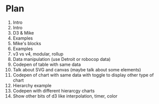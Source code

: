 # Plan

1. Intro
  1. Intro
  2. D3 & Mike
  3. Examples
  4. Mike's blocks
2. Examples
  1. v3 vs v4, modular, rollup
  2. Data manipulation (use Detroit or robocop data)
  3. Codepen of table with same data
  4. Talk about SVG and canvas (maybe talk about some elements)
  5. Codepen of chart with same data with toggle to display other type of chart
  6. Hierarchy example
  7. Codepen with different hierarcgy charts
  8. Show other bits of d3 like interpolation, timer, color
